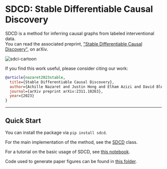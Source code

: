 # SDCD: Stable Differentiable Causal Discovery

SDCD is a method for inferring causal graphs from labeled interventional data.\
You can read the associated preprint, ["Stable Differentiable Causal Discovery"](https://arxiv.org/abs/2311.10263), on arXiv.

![sdci-cartoon](https://github.com/azizilab/sdcd/assets/14086852/c2b34538-c5e0-48f2-b092-9167c02101a7)


If you find this work useful, please consider citing our work:

```bibtex
@article{nazaret2023stable,
  title={Stable Differentiable Causal Discovery}, 
  author={Achille Nazaret and Justin Hong and Elham Azizi and David Blei},
  journal={arXiv preprint arXiv:2311.10263},
  year={2023}
}
```

---
## Quick Start

You can install the package via `pip install sdcd`.

For the main implementation of the method, see the [SDCD](sdcd/models/_sdcd.py) class.

For a tutorial on the basic usage of SDCD, see [this notebook](tutorials/SDCD_basic_usage.ipynb).

Code used to generate paper figures can be found in [this folder](paper_experiments/).

